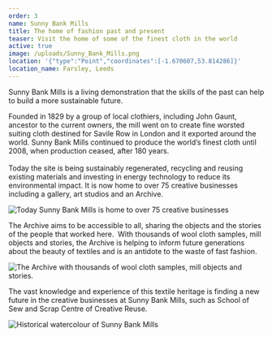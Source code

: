 ```yaml
---
order: 3
name: Sunny Bank Mills
title: The home of fashion past and present
teaser: Visit the home of some of the finest cloth in the world
active: true
image: /uploads/Sunny_Bank_Mills.png
location: '{"type":"Point","coordinates":[-1.670607,53.814286]}'
location_name: Farsley, Leeds
---
```

Sunny Bank Mills is a living demonstration that the skills of the past can help to build a more sustainable future.

Founded in 1829 by a group of local clothiers, including John Gaunt, ancestor to the current owners, the mill went on to create fine worsted suiting cloth destined for Savile Row in London and it exported around the world. Sunny Bank Mills continued to produce the world’s finest cloth until 2008, when production ceased, after 180 years.\
\
Today the site is being sustainably regenerated, recycling and reusing existing materials and investing in energy technology to reduce its environmental impact. It is now home to over 75 creative businesses including a gallery, art studios and an Archive.

![](/uploads/SunnyBankMillsGallery.jpg "Today Sunny Bank Mills is home to over 75 creative businesses")

The Archive aims to be accessible to all, sharing the objects and the stories of the people that worked here.  With thousands of wool cloth samples, mill objects and stories, the Archive is helping to inform future generations about the beauty of textiles and is an antidote to the waste of fast fashion. 

![](/uploads/the-archive-room-1-.jpg "The Archive with thousands of wool cloth samples, mill objects and stories. ")

The vast knowledge and experience of this textile heritage is finding a new future in the creative businesses at Sunny Bank Mills, such as School of Sew and Scrap Centre of Creative Reuse.

![](/uploads/SunnyBankMillshistoricalwatercolour.jpg "Historical watercolour of Sunny Bank Mills")